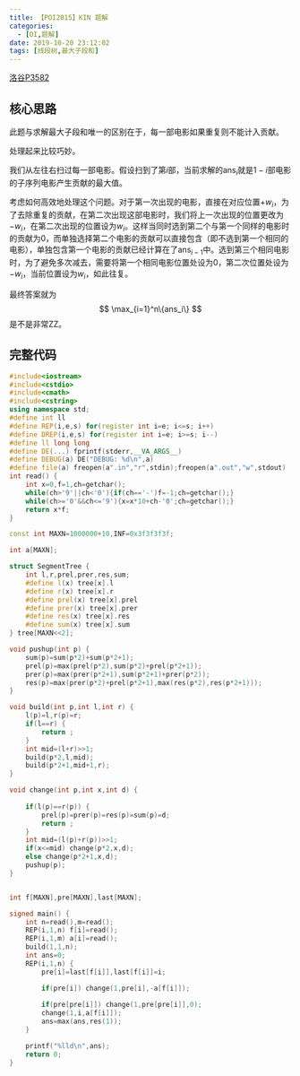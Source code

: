 ```yaml
---
title: 【POI2015】KIN 题解
categories:
  - [OI,题解]
date: 2019-10-20 23:12:02
tags: [线段树,最大子段和]
---
```


[洛谷P3582](https://www.luogu.org/problem/P3582)

<!--more-->

## 核心思路

此题与求解最大子段和唯一的区别在于，每一部电影如果重复则不能计入贡献。

处理起来比较巧妙。

我们从左往右扫过每一部电影。假设扫到了第$i$部，当前求解的$\mathrm{ans}_i$就是$1-i$部电影的子序列电影产生贡献的最大值。

考虑如何高效地处理这个问题。对于第一次出现的电影，直接在对应位置$+w_i$，为了去除重复的贡献，在第二次出现这部电影时，我们将上一次出现的位置更改为$-w_i$，在第二次出现的位置设为$w_i$。这样当同时选到第二个与第一个同样的电影时的贡献为$0$，而单独选择第二个电影的贡献可以直接包含（即不选到第一个相同的电影），单独包含第一个电影的贡献已经计算在了$\mathrm{ans}_{i-1}$中。选到第三个相同电影时，为了避免多次减去，需要将第一个相同电影位置处设为0，第二次位置处设为$-w_i$，当前位置设为$w_i$，如此往复。

最终答案就为
$$
\max_{i=1}^n\{ans_i\}
$$
是不是非常ZZ。

## 完整代码

```cpp
#include<iostream>
#include<cstdio>
#include<cmath>
#include<cstring>
using namespace std;
#define int ll
#define REP(i,e,s) for(register int i=e; i<=s; i++)
#define DREP(i,e,s) for(register int i=e; i>=s; i--)
#define ll long long
#define DE(...) fprintf(stderr,__VA_ARGS__)
#define DEBUG(a) DE("DEBUG: %d\n",a)
#define file(a) freopen(a".in","r",stdin);freopen(a".out","w",stdout)
int read() {
	int x=0,f=1,ch=getchar();
	while(ch>'9'||ch<'0'){if(ch=='-')f=-1;ch=getchar();}
	while(ch>='0'&&ch<='9'){x=x*10+ch-'0';ch=getchar();}
	return x*f;
}

const int MAXN=1000000+10,INF=0x3f3f3f3f;

int a[MAXN];

struct SegmentTree {
	int l,r,prel,prer,res,sum;
	#define l(x) tree[x].l
	#define r(x) tree[x].r
	#define prel(x) tree[x].prel
	#define prer(x) tree[x].prer
	#define res(x) tree[x].res
	#define sum(x) tree[x].sum
} tree[MAXN<<2];

void pushup(int p) {
	sum(p)=sum(p*2)+sum(p*2+1);
	prel(p)=max(prel(p*2),sum(p*2)+prel(p*2+1));
	prer(p)=max(prer(p*2+1),sum(p*2+1)+prer(p*2));
	res(p)=max(prer(p*2)+prel(p*2+1),max(res(p*2),res(p*2+1)));
}

void build(int p,int l,int r) {
	l(p)=l,r(p)=r;
	if(l==r) {
		return ;
	}
	int mid=(l+r)>>1;
	build(p*2,l,mid);
	build(p*2+1,mid+1,r);
}

void change(int p,int x,int d) {
	
	if(l(p)==r(p)) {
		prel(p)=prer(p)=res(p)=sum(p)=d;
		return ;
	}
	int mid=(l(p)+r(p))>>1;
	if(x<=mid) change(p*2,x,d);
	else change(p*2+1,x,d);
	pushup(p);
}


int f[MAXN],pre[MAXN],last[MAXN];

signed main() {
	int n=read(),m=read();
	REP(i,1,n) f[i]=read();
	REP(i,1,m) a[i]=read();
	build(1,1,n);
	int ans=0;
	REP(i,1,n) {
		pre[i]=last[f[i]],last[f[i]]=i;

		if(pre[i]) change(1,pre[i],-a[f[i]]);
	
		if(pre[pre[i]]) change(1,pre[pre[i]],0);
		change(1,i,a[f[i]]);
		ans=max(ans,res(1));
	}

	printf("%lld\n",ans);
	return 0;
}
```

